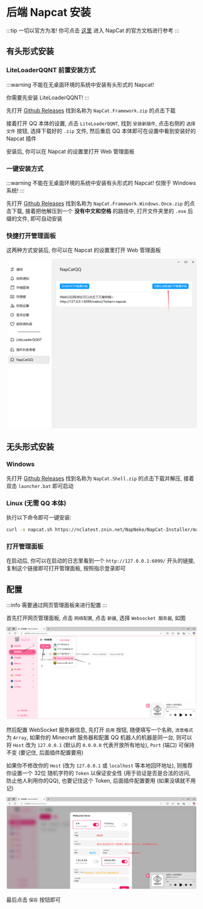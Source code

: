 # 后端 Napcat 安装

:::tip
一切以官方为准!
你可点击 [这里](https://napneko.pages.dev/) 进入 NapCat 的官方文档进行参考
:::

## 有头形式安装

### LiteLoaderQQNT 前置安装方式
:::warning
不能在无桌面环境的系统中安装有头形式的 Napcat!

你需要先安装 LiteLoaderQQNT!
:::

先打开 [Github Releases](https://github.com/NapNeko/NapCatQQ/releases) 找到名称为 `NapCat.Framework.zip` 的点击下载

接着打开 QQ 本体的设置, 点击 `LiteLoaderQQNT`, 找到 `安装新插件`, 点击右侧的 `选择文件` 按钮, 选择下载好的 `.zip` 文件, 然后重启 QQ 本体即可在设置中看到安装好的 Napcat 插件

安装后, 你可以在 Napcat 的设置里打开 Web 管理面板

### 一键安装方式

:::warning
不能在无桌面环境的系统中安装有头形式的 Napcat!
仅限于 Windows 系统!
:::

先打开 [Github Releases](https://github.com/NapNeko/NapCatQQ/releases) 找到名称为 `NapCat.Framework.Windows.Once.zip` 的点击下载, 接着把他解压到一个 **没有中文和空格** 的路径中, 打开文件夹里的 `.exe` 后缀的文件, 即可自动安装

### 快捷打开管理面板

这两种方式安装后, 你可以在 Napcat 的设置里打开 Web 管理面板

![Napcat 设置界面](/assets/img/napcat-open-web.png "Napcat 设置界面")

## 无头形式安装

### Windows

先打开 [Github Releases](https://github.com/NapNeko/NapCatQQ/releases) 找到名称为 `NapCat.Shell.zip` 的点击下载并解压, 接着双击 `launcher.bat` 即可启动

### Linux (无需 QQ 本体)

执行以下命令即可一键安装:

```bash
curl -o napcat.sh https://nclatest.znin.net/NapNeko/NapCat-Installer/main/script/install.sh && sudo bash napcat.sh
```

### 打开管理面板

在启动后, 你可以在启动的日志里看到一个 `http://127.0.0.1:6099/` 开头的链接, 复制这个链接即可打开管理面板, 按照指示登录即可

## 配置

:::info
需要通过网页管理面板来进行配置
:::

首先打开网页管理面板, 点击 `网络配置`, 点击 `新疆`, 选择 `Websocket 服务器`, 如图

![Napcat 新建 WebSocket 服务器](/assets/img/napcat-create-ws.png "Napcat 新建 WebSocket 服务器")

然后配置 WebSocket 服务器信息, 先打开 `启用` 按钮, 随便填写一个名称, `消息格式` 为 `Array`, 如果你的 Minecraft 服务器和配置 QQ 机器人的机器是同一台, 则可以将 `Host` 改为 `127.0.0.1` (默认的 `0.0.0.0` 代表开放所有地址), `Port` (端口) 可保持不变 (要记住, 后面插件配置要用)

如果你不修改你的 `Host` (改为 `127.0.0.1` 或 `localhost` 等本地回环地址), 则推荐你设置一个 32位 随机字符的 `Token` 以保证安全性 (用于验证是否是合法的访问, 防止他人利用你的QQ), 也要记住这个 Token, 后面插件配置要用 (如果没填就不用记)

![Napcat 配置 WebSocket 服务器](/assets/img/napcat-config-ws.png "Napcat 配置 WebSocket 服务器")

最后点击 `保存` 按钮即可

